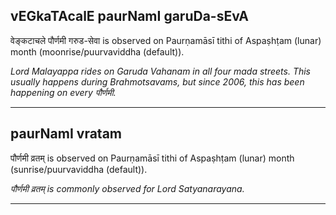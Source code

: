 ## vEGkaTAcalE paurNamI garuDa-sEvA
वेङ्कटाचले पौर्णमी गरुड-सेवा is observed on Paurṇamāsī tithi of Aspaṣhṭam (lunar) month (moonrise/puurvaviddha (default)).

_Lord Malayappa rides on Garuda Vahanam in all four mada streets. This usually happens during Brahmotsavams, but since 2006, this has been happening on every पौर्णमी._

---
## paurNamI vratam
पौर्णमी व्रतम् is observed on Paurṇamāsī tithi of Aspaṣhṭam (lunar) month (sunrise/puurvaviddha (default)).

_पौर्णमी व्रतम् is commonly observed for Lord Satyanarayana._

---
